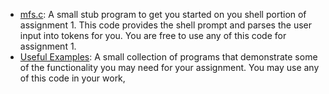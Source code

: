 - [mfs.c][01]:  A small stub program to get you started on you shell portion of assignment 1.  This code provides the shell prompt and parses the user input into tokens for you.  You are free to use any of this code for assignment 1.
- [Useful Examples][02]: A small collection of programs that demonstrate some of the functionality you may need for your assignment.  You may use any of this code in your work,

[01]: https://github.com/CSE3320/Assignment-1/blob/master/mfs.c
[02]: https://github.com/CSE3320/Assignment-1/tree/master/Useful-Examples
